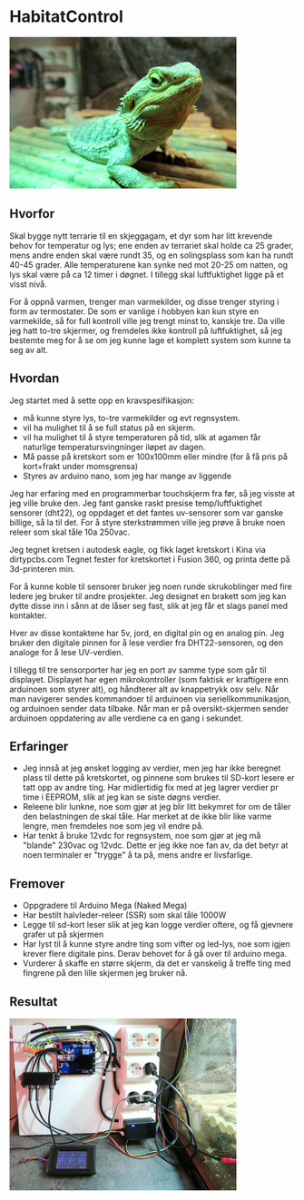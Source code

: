# HabitatControl

![Woo](img/pet.jpg)

## Hvorfor

Skal bygge nytt terrarie til en skjeggagam, et dyr som har litt krevende behov for temperatur og lys; ene enden av terrariet skal holde ca 25 grader, mens andre enden skal være rundt 35, og en solingsplass som kan ha rundt 40-45 grader. Alle temperaturene kan synke ned mot 20-25 om natten, og lys skal være på ca 12 timer i døgnet. I tillegg skal luftfuktighet ligge på et visst nivå.

For å oppnå varmen, trenger man varmekilder, og disse trenger styring i form av termostater. De som er vanlige i hobbyen kan kun styre en varmekilde, så for full kontroll ville jeg trengt minst to, kanskje tre. Da ville jeg hatt to-tre skjermer, og fremdeles ikke kontroll på luftfuktighet, så jeg bestemte meg for å se om jeg kunne lage et komplett system som kunne ta seg av alt.

## Hvordan
Jeg startet med å sette opp en kravspesifikasjon:
* må kunne styre lys, to-tre  varmekilder og evt regnsystem.
* vil ha mulighet til å se full status på en skjerm.
* vil ha mulighet til å styre temperaturen på tid, slik at agamen får naturlige temperatursvingninger iløpet av dagen.
* Må passe på kretskort som er 100x100mm eller mindre (for å få pris på kort+frakt under momsgrensa)
* Styres av arduino nano, som jeg har mange av liggende

Jeg har erfaring med en programmerbar touchskjerm fra før, så jeg visste at jeg ville bruke den. Jeg fant ganske raskt presise temp/luftfuktighet sensorer (dht22), og oppdaget et det fantes uv-sensorer som var ganske billige, så la til det. For å styre sterkstrømmen ville jeg prøve å bruke noen releer som skal tåle 10a 250vac.

Jeg tegnet kretsen i autodesk eagle, og fikk laget kretskort i Kina via dirtypcbs.com
Tegnet fester for kretskortet i Fusion 360, og printa dette på 3d-printeren min.

For å kunne koble til sensorer bruker jeg noen runde skrukoblinger med fire ledere jeg bruker til andre prosjekter. Jeg designet en brakett som jeg kan dytte disse inn i sånn at de låser seg fast, slik at jeg får et slags panel med kontakter.

Hver av disse kontaktene har 5v, jord, en digital pin og en analog pin. Jeg bruker den digitale pinnen for å lese verdier fra DHT22-sensoren, og den analoge for å lese UV-verdien.

I tillegg til tre sensorporter har jeg en port av samme type som går til displayet. Displayet har egen mikrokontroller (som faktisk er kraftigere enn arduinoen som styrer alt), og håndterer alt av knappetrykk osv selv. Når man navigerer sendes kommandoer til arduinoen via seriellkommunikasjon, og arduinoen sender data tilbake. Når man er på oversikt-skjermen sender arduinoen oppdatering av alle verdiene ca en gang i sekundet.

## Erfaringer

* Jeg innså at jeg ønsket logging av verdier, men jeg har ikke beregnet plass til dette på kretskortet, og pinnene som brukes til SD-kort lesere er tatt opp av andre ting. Har midlertidig fix med at jeg lagrer verdier pr time i EEPROM, slik at jeg kan se siste døgns verdier.
* Releene blir lunkne, noe som gjør at jeg blir litt bekymret for om de tåler den belastningen de skal tåle. Har merket at de ikke blir like varme lengre, men fremdeles noe som jeg vil endre på.
* Har tenkt å bruke 12vdc for regnsystem, noe som gjør at jeg må "blande" 230vac og 12vdc. Dette er jeg ikke noe fan av, da det betyr at noen terminaler er "trygge" å ta på, mens andre er livsfarlige.

## Fremover

* Oppgradere til Arduino Mega (Naked Mega)
* Har bestilt halvleder-releer (SSR) som skal tåle 1000W
* Legge til sd-kort leser slik at jeg kan logge verdier oftere, og få gjevnere grafer ut på skjermen
* Har lyst til å kunne styre andre ting som vifter og led-lys, noe som igjen krever flere digitale pins. Derav behovet for å gå over til arduino mega.
* Vurderer å skaffe en større skjerm, da det er vanskelig å treffe ting med fingrene på den lille skjermen jeg bruker nå.

## Resultat

![Woo](img/setup.jpg)
